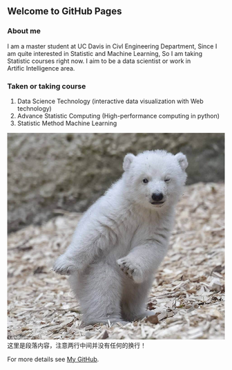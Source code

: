 ## Welcome to GitHub Pages


### About me
I am a master student at UC Davis in Civl Engineering Department, Since I am quite interested in Statistic and Machine Learning, So I am taking Statistic courses right now. I aim to be a data scientist or work in Artific Intelligence area.

### Taken or taking course

1. Data Science Technology (interactive data visualization with Web technology)
2. Advance Statistic Computing (High-performance computing in python)
3. Statistic Method Machine Learning


![bear](bear.jpg)这里是段落内容，注意两行中间并没有任何的换行！


For more details see [My GitHub](https://github.com/wzxiong).
